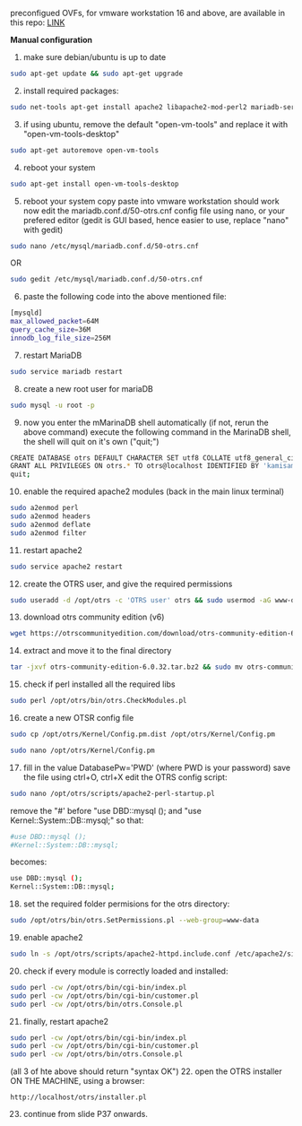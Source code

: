 preconfigued OVFs, for vmware workstation 16 and above, are available in this repo:
[LINK](https://drive.google.com/drive/folders/1sLbEr0CBfe1cEFFms-ZOwzgwxOUsCGBT)

**Manual configuration**
1) make sure debian/ubuntu is up to date
```bash
sudo apt-get update && sudo apt-get upgrade
```
2. install required packages:
```bash
sudo net-tools apt-get install apache2 libapache2-mod-perl2 mariadb-server libdatetime-perl libcrypt-eksblowfish-perl libcrypt-ssleay-perl libgd-graph-perl libapache-dbi-perl libsoap-lite-perl libarchive-zip-perl libgd-text-perl libnet-dns-perl libpdf-api2-perl libauthen-ntlm-perl libdbd-odbc-perl libjson-xs-perl libyaml-libyaml-perl libxml-libxml-perl libencode-hanextra-perl libxml-libxslt-perl libpdf-api2-simple-perl libmail-imapclient-perl libtemplate-perl libtext-csv-xs-perl libdbd-pg-perl libapache2-mod-perl2 libtemplate-perl libnet-dns-perl libnet-ldap-perl libio-socket-ssl-perl libmoo-perl libdbd-mysql-perl -y
```
3. if using ubuntu, remove the default "open-vm-tools" and replace it with "open-vm-tools-desktop"
```bash
sudo apt-get autoremove open-vm-tools
```
4. reboot your system
```bash
sudo apt-get install open-vm-tools-desktop
```
5. reboot your system
copy paste into vmware workstation should work now
edit the mariadb.conf.d/50-otrs.cnf config file using nano, or your prefered editor (gedit is GUI based, hence easier to use, replace "nano" with gedit)
```bash
sudo nano /etc/mysql/mariadb.conf.d/50-otrs.cnf
```
OR
```bash
sudo gedit /etc/mysql/mariadb.conf.d/50-otrs.cnf
```
6. paste the following code into the above mentioned file:
```bash
[mysqld]
max_allowed_packet=64M
query_cache_size=36M
innodb_log_file_size=256M
```
7. restart MariaDB
```bash
sudo service mariadb restart
```
8. create a new root user for mariaDB
```bash
sudo mysql -u root -p
```
9. now you enter the mMarinaDB shell automatically (if not, rerun the above command)
execute the following command in the MarinaDB shell, the shell will quit on it's own ("quit;")
```bash
CREATE DATABASE otrs DEFAULT CHARACTER SET utf8 COLLATE utf8_general_ci; 
GRANT ALL PRIVILEGES ON otrs.* TO otrs@localhost IDENTIFIED BY 'kamisama123';
quit;
```
10. enable the required apache2 modules (back in the main linux terminal)
```bash
sudo a2enmod perl
sudo a2enmod headers
sudo a2enmod deflate
sudo a2enmod filter
```
11. restart apache2
```bash
sudo service apache2 restart
```
12. create the OTRS user, and give the required permissions
```bash
sudo useradd -d /opt/otrs -c 'OTRS user' otrs && sudo usermod -aG www-data otrs
```
13. download otrs community edition (v6)
```bash
wget https://otrscommunityedition.com/download/otrs-community-edition-6.0.32.tar.bz2
```
14. extract and move it to the final directory
```bash
tar -jxvf otrs-community-edition-6.0.32.tar.bz2 && sudo mv otrs-community-edition-6.0.32 /opt/otrs
```
15. check if perl installed all the required libs
```bash
sudo perl /opt/otrs/bin/otrs.CheckModules.pl
```
16. create a new OTSR config file
```bash
sudo cp /opt/otrs/Kernel/Config.pm.dist /opt/otrs/Kernel/Config.pm
```
```bash
sudo nano /opt/otrs/Kernel/Config.pm
```
17. fill in the value DatabasePw='PWD' (where PWD is your password)
save the file using ctrl+O, ctrl+X
edit the OTRS config script:
```bash
sudo nano /opt/otrs/scripts/apache2-perl-startup.pl
```
remove the "#' before "use DBD::mysql ();  and "use Kernel::System::DB::mysql;"
so that:
```bash
#use DBD::mysql ();
#Kernel::System::DB::mysql;
```
becomes:
```bash
use DBD::mysql ();
Kernel::System::DB::mysql;
```
18. set the required folder permisions for the otrs directory:
```bash
sudo /opt/otrs/bin/otrs.SetPermissions.pl --web-group=www-data
```
19. enable apache2
```bash
sudo ln -s /opt/otrs/scripts/apache2-httpd.include.conf /etc/apache2/sites-enabled/otrs.conf
```
20. check if every module is correctly loaded and installed:
```bash
sudo perl -cw /opt/otrs/bin/cgi-bin/index.pl 
sudo perl -cw /opt/otrs/bin/cgi-bin/customer.pl
sudo perl -cw /opt/otrs/bin/otrs.Console.pl
```
21. finally, restart apache2
```bash
sudo perl -cw /opt/otrs/bin/cgi-bin/index.pl
sudo perl -cw /opt/otrs/bin/cgi-bin/customer.pl
sudo perl -cw /opt/otrs/bin/otrs.Console.pl
```
(all 3 of hte above should return "syntax OK")
22. open the OTRS installer ON THE MACHINE, using a browser:
```html5
http://localhost/otrs/installer.pl
```
23. continue from slide P37 onwards.
